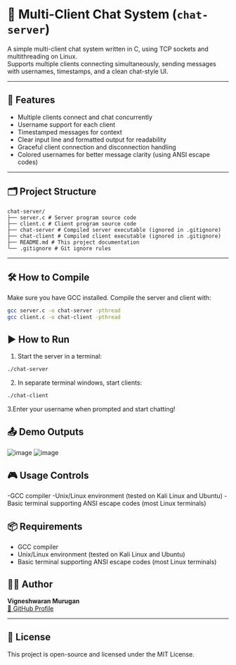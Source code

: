 # 💬 Multi-Client Chat System (`chat-server`)

A simple multi-client chat system written in C, using TCP sockets and multithreading on Linux.  
Supports multiple clients connecting simultaneously, sending messages with usernames, timestamps, and a clean chat-style UI.

---

## 🚀 Features

- Multiple clients connect and chat concurrently  
- Username support for each client  
- Timestamped messages for context  
- Clear input line and formatted output for readability  
- Graceful client connection and disconnection handling  
- Colored usernames for better message clarity (using ANSI escape codes)  

---

## 🗂️ Project Structure
```
chat-server/
├── server.c # Server program source code
├── client.c # Client program source code
├── chat-server # Compiled server executable (ignored in .gitignore)
├── chat-client # Compiled client executable (ignored in .gitignore)
├── README.md # This project documentation
└── .gitignore # Git ignore rules

```
 
---

## 🛠️ How to Compile

Make sure you have GCC installed. Compile the server and client with:

```bash
gcc server.c -o chat-server -pthread
gcc client.c -o chat-client -pthread

```
## ▶️ How to Run

1. Start the server in a terminal:
```bash
./chat-server
``` 
2. In separate terminal windows, start clients:
```bash
./chat-client
```
3.Enter your username when prompted and start chatting!

## 📤 Demo Outputs
![image](https://github.com/user-attachments/assets/b8a6b856-d90a-489d-81d0-7a442e87aa11)
![image](https://github.com/user-attachments/assets/a5e1b9fa-11b2-427b-9642-54364347c81f)

## 🎮 Usage Controls
-GCC compiler
-Unix/Linux environment (tested on Kali Linux and Ubuntu)
-Basic terminal supporting ANSI escape codes (most Linux terminals) 

## 📦 Requirements
- GCC compiler  
- Unix/Linux environment (tested on Kali Linux and Ubuntu)
- Basic terminal supporting ANSI escape codes (most Linux terminals)

## 👨‍💻 Author

**Vigneshwaran Murugan**  
[🔗 GitHub Profile](https://github.com/VigneshwaranMurugan16/)

---

## 📝 License

This project is open-source and licensed under the MIT License.
